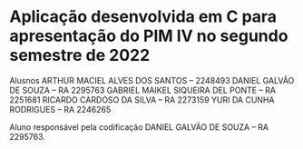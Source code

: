 # Aplicação desenvolvida em C para apresentação do PIM IV no segundo semestre de 2022
Alusnos 
ARTHUR MACIEL ALVES DOS SANTOS – 2248493
DANIEL GALVÃO DE SOUZA – RA 2295763
GABRIEL MAIKEL SIQUEIRA DEL PONTE – RA 2251681
RICARDO CARDOSO DA SILVA – RA 2273159
YURI DA CUNHA RODRIGUES – RA 2246265

Aluno responsável pela codificação DANIEL GALVÃO DE SOUZA – RA 2295763.
